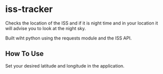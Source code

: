 # iss-tracker

Checks the location of the ISS and if it is night time and in your location it will advise you to look at the night sky.

Built wiht python using the requests module and the ISS API.

## How To Use
Set your desired latitude and longitude in the application.
